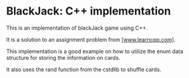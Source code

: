 # BlackJack: C++ implementation

This is an implementation of blackJack game using C++.

It is a solution to an assignment problem from [www.learncpp.com].

This implementation is a good example on how to utilize the enum data structure
for storing the information on cards.

It also uses the rand function from the cstdlib to shuffle cards.
